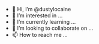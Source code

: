 - 👋 Hi, I’m @dustylocaine
- 👀 I’m interested in ...
- 🌱 I’m currently learning ...
- 💞️ I’m looking to collaborate on ...
- 📫 How to reach me ...

<!---
dustylocaine/dustylocaine is a ✨ special ✨ repository because its `README.md` (this file) appears on your GitHub profile.
#leave that pussyboy to sleep...
